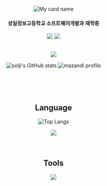  <div align="center"> 
  
![My card name](https://cardivo-beta.vercel.app/api?name=LEE%20SOLJI&description=Hello,%20I%27m%20Student%20studying%20development.%20&image=https://avatars.githubusercontent.com/u/126930370&colorPattern=%23eaeaea&opacity=0.5&instagram=2solees&github=solji622)

 
<h4>성일정보고등학교 소프트웨어개발과 재학중</h4>

<a href="https://solji0622.notion.site/new-1cd5dae16b8e4e72a1bc3ae4344f2147?pvs=4" target="_blank"><img src="https://img.shields.io/badge/Notion-000000?style=flat&logo=notion&logoColor=white"/></a>
<a href="https://velog.io/@solji0622" target="_blank"><img src="https://img.shields.io/badge/velog-20C997?style=flat&logo=velog&logoColor=white"/></a>

<br/>

<img src="https://ghchart.rshah.org/6482AD/solji622" />

![solji's GitHub stats](https://github-readme-stats.vercel.app/api?username=solji622&hide=contribs,prs)
![mazandi profile](http://mazandi.herokuapp.com/api?handle=solji0622&theme=warm)

<br/>
<br/>
<br/>

 ## Language
  ![Top Langs](https://github-readme-stats.vercel.app/api/top-langs/?username=solji622&layout=compact)
 <div align="center">
  <img src="https://skillicons.dev/icons?i=java,python,js,spring">
</div>

<br/>
<br/>



## Tools
<div align="center">
 <img src="https://skillicons.dev/icons?i=eclipse,vscode,idea,pycharm">
 </div>
</div>

</div>
</div>
<br/>
<br/>


